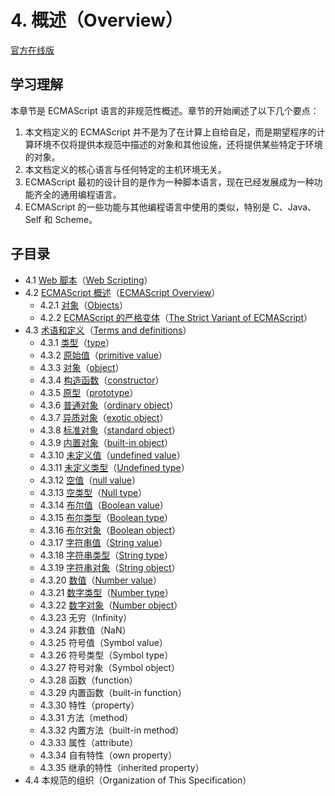 # 4. 概述（Overview）

[官方在线版](https://262.ecma-international.org/6.0/#sec-overview)

## 学习理解

本章节是 ECMAScript 语言的非规范性概述。章节的开始阐述了以下几个要点：

1. 本文档定义的 ECMAScript 并不是为了在计算上自给自足，而是期望程序的计算环境不仅将提供本规范中描述的对象和其他设施，还将提供某些特定于环境的对象。
2. 本文档定义的核心语言与任何特定的主机环境无关。
3. ECMAScript 最初的设计目的是作为一种脚本语言，现在已经发展成为一种功能齐全的通用编程语言。
4. ECMAScript 的一些功能与其他编程语言中使用的类似，特别是 C、Java、Self 和 Scheme。

## 子目录

- 4.1 [Web 脚本](./4.1.Web-Scripting)（[Web Scripting](https://262.ecma-international.org/6.0/#sec-web-scripting)）
- 4.2 [ECMAScript 概述](./4.2.ECMAScript-Overview)（[ECMAScript Overview](https://262.ecma-international.org/6.0/#sec-ecmascript-overview)）
  - 4.2.1 [对象](./4.2.ECMAScript-Overview/4.2.1.Objects)（[Objects](https://262.ecma-international.org/6.0/#sec-objects)）
  - 4.2.2 [ECMAScript 的严格变体](./4.2.ECMAScript-Overview/4.2.2.The-Strict-Variant-of-ECMAScript)（[The Strict Variant of ECMAScript](https://262.ecma-international.org/6.0/#sec-strict-variant-of-ecmascript)）
- 4.3 [术语和定义](./4.3.Terms-and-definitions)（[Terms and definitions](https://262.ecma-international.org/6.0/#sec-terms-and-definitions)）
  - 4.3.1 [类型](./4.3.Terms-and-definitions#431-%E7%B1%BB%E5%9E%8Btype)（[type](https://262.ecma-international.org/6.0/#sec-type)）
  - 4.3.2 [原始值](./4.3.Terms-and-definitions#432-原始值primitive-value)（[primitive value](https://262.ecma-international.org/6.0/#sec-primitive-value)）
  - 4.3.3 [对象](./4.3.Terms-and-definitions#433-对象object)（[object](https://262.ecma-international.org/6.0/#sec-terms-and-definitions-object)）
  - 4.3.4 [构造函数](./4.3.Terms-and-definitions#434-构造函数constructor)（[constructor](https://262.ecma-international.org/6.0/#sec-constructor)）
  - 4.3.5 [原型](./4.3.Terms-and-definitions#435-原型prototype)（[prototype](https://262.ecma-international.org/6.0/#sec-terms-and-definitions-prototype)）
  - 4.3.6 [普通对象](./4.3.Terms-and-definitions#436-普通对象ordinary-object)（[ordinary object](https://262.ecma-international.org/6.0/#sec-ordinary-object)）
  - 4.3.7 [异质对象](./4.3.Terms-and-definitions#437-异质对象exotic-object)（[exotic object](https://262.ecma-international.org/6.0/#sec-exotic-object)）
  - 4.3.8 [标准对象](./4.3.Terms-and-definitions#438-标准对象standard-object)（[standard object](https://262.ecma-international.org/6.0/#sec-standard-object)）
  - 4.3.9 [内置对象](./4.3.Terms-and-definitions#439-内置对象built-in-object)（[built-in object](https://262.ecma-international.org/6.0/#sec-built-in-object)）
  - 4.3.10 [未定义值](./4.3.Terms-and-definitions#4310-未定义值undefined-value)（[undefined value](https://262.ecma-international.org/6.0/#sec-undefined-value)）
  - 4.3.11 [未定义类型](./4.3.Terms-and-definitions#4311-未定义类型undefined-type)（[Undefined type](https://262.ecma-international.org/6.0/#sec-terms-and-definitions-undefined-type)）
  - 4.3.12 [空值](./4.3.Terms-and-definitions#4312-空值null-value)（[null value](https://262.ecma-international.org/6.0/#sec-null-value)）
  - 4.3.13 [空类型](./4.3.Terms-and-definitions#4313-空类型null-type)（[Null type](https://262.ecma-international.org/6.0/#sec-terms-and-definitions-null-type)）
  - 4.3.14 [布尔值](./4.3.Terms-and-definitions#4314-布尔值boolean-value)（[Boolean value](https://262.ecma-international.org/6.0/#sec-terms-and-definitions-boolean-value)）
  - 4.3.15 [布尔类型](./4.3.Terms-and-definitions#4315-布尔类型boolean-type)（[Boolean type](https://262.ecma-international.org/6.0/#sec-terms-and-definitions-boolean-type)）
  - 4.3.16 [布尔对象](./4.3.Terms-and-definitions#4316-布尔对象boolean-object)（[Boolean object](https://262.ecma-international.org/6.0/#sec-boolean-object)）
  - 4.3.17 [字符串值](./4.3.Terms-and-definitions#4317-字符串值string-value)（[String value](https://262.ecma-international.org/6.0/#sec-terms-and-definitions-string-value)）
  - 4.3.18 [字符串类型](./4.3.Terms-and-definitions#4318-字符串类型string-type)（[String type](https://262.ecma-international.org/6.0/#sec-terms-and-definitions-string-type)）
  - 4.3.19 [字符串对象](./4.3.Terms-and-definitions#4319-字符串对象string-object)（[String object](https://262.ecma-international.org/6.0/#sec-string-object)）
  - 4.3.20 [数值](./4.3.Terms-and-definitions#4320-数值number-value)（[Number value](https://262.ecma-international.org/6.0/#sec-terms-and-definitions-number-value)）
  - 4.3.21 [数字类型](./4.3.Terms-and-definitions#4321-数字类型number-type)（[Number type](https://262.ecma-international.org/6.0/#sec-terms-and-definitions-number-type)）
  - 4.3.22 [数字对象](./4.3.Terms-and-definitions#4322-数字对象number-object)（[Number object](https://262.ecma-international.org/6.0/#sec-number-object)）
  - 4.3.23 无穷（Infinity）
  - 4.3.24 非数值（NaN）
  - 4.3.25 符号值（Symbol value）
  - 4.3.26 符号类型（Symbol type）
  - 4.3.27 符号对象（Symbol object）
  - 4.3.28 函数（function）
  - 4.3.29 内置函数（built-in function）
  - 4.3.30 特性（property）
  - 4.3.31 方法（method）
  - 4.3.32 内置方法（built-in method）
  - 4.3.33 属性（attribute）
  - 4.3.34 自有特性（own property）
  - 4.3.35 继承的特性（inherited property）
- 4.4 本规范的组织（Organization of This Specification）
